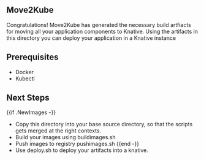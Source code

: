 Move2Kube
---------
Congratulations! Move2Kube has generated the necessary build artfiacts for moving all your application components to Knative. Using the artifacts in this directory you can deploy your application in a Knative instance

Prerequisites
-------------
* Docker
* Kubectl

Next Steps
----------
{{if .NewImages -}}
* Copy this directory into your base source directory, so that the scripts gets merged at the right contexts. 
* Build your images using buildimages.sh
* Push images to registry pushimages.sh
{{end -}}
* Use deploy.sh to deploy your artifacts into a knative.